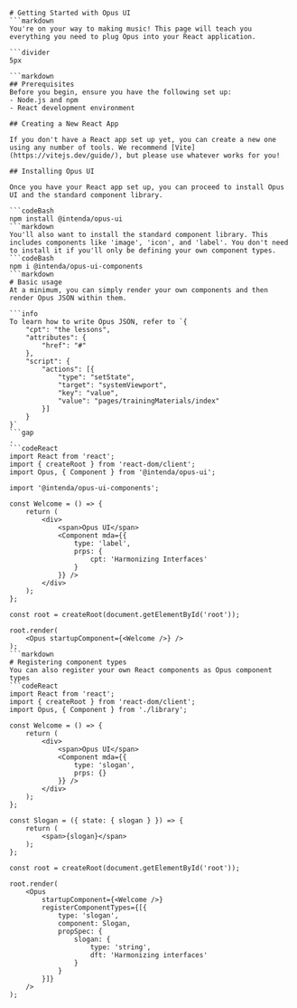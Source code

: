 ```mainHeading
# Getting Started with Opus UI
```markdown
You're on your way to making music! This page will teach you everything you need to plug Opus into your React application.

```divider
5px

```markdown
## Prerequisites
Before you begin, ensure you have the following set up:
- Node.js and npm
- React development environment

## Creating a New React App

If you don't have a React app set up yet, you can create a new one using any number of tools. We recommend [Vite](https://vitejs.dev/guide/), but please use whatever works for you!

## Installing Opus UI

Once you have your React app set up, you can proceed to install Opus UI and the standard component library.

```codeBash
npm install @intenda/opus-ui
```markdown
You'll also want to install the standard component library. This includes components like 'image', 'icon', and 'label'. You don't need to install it if you'll only be defining your own component types.
```codeBash
npm i @intenda/opus-ui-components
```markdown
# Basic usage
At a minimum, you can simply render your own components and then render Opus JSON within them. 

```info
To learn how to write Opus JSON, refer to `{
	"cpt": "the lessons",
	"attributes": {
		"href": "#"
	},
	"script": {
		"actions": [{
			"type": "setState",
            "target": "systemViewport",
            "key": "value",
            "value": "pages/trainingMaterials/index"
		}]
	}
}`
```gap
.
```codeReact
import React from 'react';
import { createRoot } from 'react-dom/client';
import Opus, { Component } from '@intenda/opus-ui';

import '@intenda/opus-ui-components';

const Welcome = () => {
	return (
		<div>
			<span>Opus UI</span>
			<Component mda={{
				type: 'label',
				prps: {
					cpt: 'Harmonizing Interfaces'
				}
			}} />
		</div>
	);
};

const root = createRoot(document.getElementById('root'));

root.render(
	<Opus startupComponent={<Welcome />} />
);
```markdown
# Registering component types
You can also register your own React components as Opus component types
```codeReact
import React from 'react';
import { createRoot } from 'react-dom/client';
import Opus, { Component } from './library';

const Welcome = () => {
	return (
		<div>
			<span>Opus UI</span>
			<Component mda={{
				type: 'slogan',
				prps: {}
			}} />
		</div>
	);
};

const Slogan = ({ state: { slogan } }) => {
	return (
		<span>{slogan}</span>
	);
};

const root = createRoot(document.getElementById('root'));

root.render(
	<Opus
		startupComponent={<Welcome />}
		registerComponentTypes={[{
			type: 'slogan',
			component: Slogan,
			propSpec: {
				slogan: {
					type: 'string',
					dft: 'Harmonizing interfaces'
				}
			}
		}]}
	/>
);